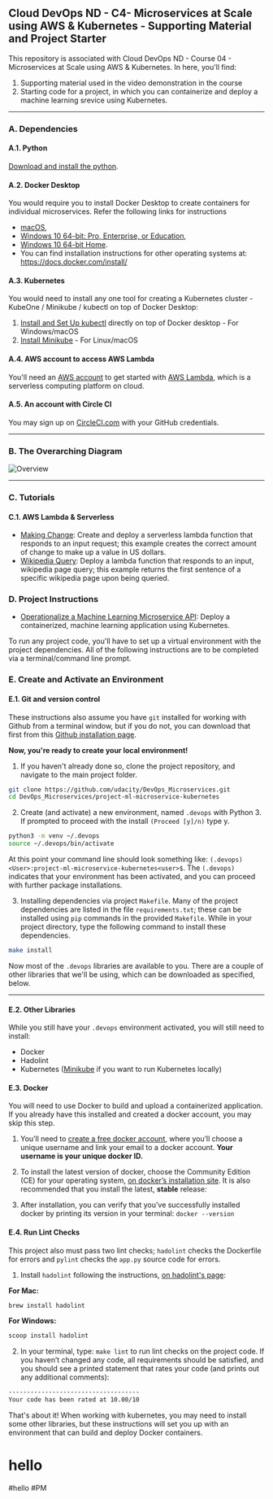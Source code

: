 ## Cloud DevOps ND - C4- Microservices at Scale using AWS & Kubernetes - Supporting Material and Project Starter

This repository is associated with Cloud DevOps ND - Course 04 - Microservices at Scale using AWS & Kubernetes. In here, you'll find:
1. Supporting material used in the video demonstration in the course 
1. Starting code for a project, in which you can containerize and deploy a machine learning srevice using Kubernetes.

---

### A. Dependencies
#### A.1. Python
[Download and install the python](https://www.python.org/downloads/). 

#### A.2. Docker Desktop
You would require you to install Docker Desktop to create containers for individual microservices. Refer the following links for instructions 
* [macOS](https://docs.docker.com/docker-for-mac/install/), 
* [Windows 10 64-bit: Pro, Enterprise, or Education](https://docs.docker.com/docker-for-windows/install/), 
* [Windows  10 64-bit Home](https://docs.docker.com/toolbox/toolbox_install_windows/). 
* You can find installation instructions for other operating systems at:  https://docs.docker.com/install/

#### A.3. Kubernetes 
You would need to install any one tool for creating a Kubernetes cluster - KubeOne / Minikube / kubectl on top of Docker Desktop:
1. [Install and Set Up kubectl](https://kubernetes.io/docs/tasks/tools/install-kubectl/) directly on top of Docker desktop - For Windows/macOS
2. [Install Minikube](https://kubernetes.io/docs/tasks/tools/install-minikube/) - For Linux/macOS

#### A.4. AWS account to access AWS Lambda
You'll need an [AWS account](https://aws.amazon.com/free/?all-free-tier.&all-free-tier.sort-by=item.additionalFields.SortRank&all-free-tier.sort-order=asc) to get started with [AWS Lambda](https://aws.amazon.com/lambda/), which is a serverless computing platform on cloud.  

#### A.5. An account with Circle CI
You may sign up on [CircleCI.com](https://circleci.com/signup/) with your GitHub credentials. 

---

### B. The Overarching Diagram

![Overview](https://camo.githubusercontent.com/bb29cd924f9eb66730bbf7b0ed069a6ae03d2f1a/68747470733a2f2f757365722d696d616765732e67697468756275736572636f6e74656e742e636f6d2f35383739322f35353335343438332d62616537616638302d353437612d313165392d393930392d6135363231323531303635622e706e67)

---

### C. Tutorials

#### C.1. AWS Lambda & Serverless

* [Making Change](https://github.com/udacity/DevOps_Microservices/tree/master/lambda-functions/make-change-tutorial): Create and deploy a serverless lambda function that responds to an input request; this example creates the correct amount of change to make up a value in US dollars.
* [Wikipedia Query](https://github.com/udacity/DevOps_Microservices/tree/master/lambda-functions/wikipedia-query): Deploy a lambda function that responds to an input, wikipedia page query; this example returns the first sentence of a specific wikipedia page upon being queried.


### D. Project Instructions

* [Operationalize a Machine Learning Microservice API](https://github.com/udacity/DevOps_Microservices/tree/master/project-ml-microservice-kubernetes): Deploy a containerized, machine learning application using Kubernetes.

To run any project code, you'll have to set up a virtual environment with the project dependencies. All of the following instructions are to be completed via a terminal/command line prompt. 

### E. Create and Activate an Environment

#### E.1. Git and version control
These instructions also assume you have `git` installed for working with Github from a terminal window, but if you do not, you can download that first from this [Github installation page](https://www.atlassian.com/git/tutorials/install-git).

**Now, you're ready to create your local environment!**

1. If you haven't already done so, clone the project repository, and navigate to the main project folder. 
```bash
git clone https://github.com/udacity/DevOps_Microservices.git
cd DevOps_Microservices/project-ml-microservice-kubernetes
```

2. Create (and activate) a new environment, named `.devops` with Python 3. If prompted to proceed with the install `(Proceed [y]/n)` type y.
```bash
python3 -m venv ~/.devops
source ~/.devops/bin/activate
```

At this point your command line should look something like: `(.devops) <User>:project-ml-microservice-kubernetes<user>$`. The `(.devops)` indicates that your environment has been activated, and you can proceed with further package installations.

3. Installing dependencies via project `Makefile`. Many of the project dependencies are listed in the file `requirements.txt`; these can be installed using `pip` commands in the provided `Makefile`. While in your project directory, type the following command to install these dependencies.
```bash
make install
```

Now most of the `.devops` libraries are available to you. There are a couple of other libraries that we'll be using, which can be downloaded as specified, below. 

---

#### E.2. Other Libraries

While you still have your `.devops` environment activated, you will still need to install:
* Docker
* Hadolint
* Kubernetes ([Minikube](https://kubernetes.io/docs/tasks/tools/install-minikube/) if you want to run Kubernetes locally)

#### E.3. Docker

You will need to use Docker to build and upload a containerized application. If you already have this installed and created a docker account, you may skip this step.

1. You’ll need to [create a free docker account](https://hub.docker.com/signup), where you’ll choose a unique username and link your email to a docker account. **Your username is your unique docker ID.**

2. To install the latest version of docker, choose the Community Edition (CE) for your operating system, [on docker’s installation site](https://docs.docker.com/v17.12/install/). It is also recommended that you install the latest, **stable** release:

3. After installation, you can verify that you’ve successfully installed docker by printing its version in your terminal: `docker --version`

#### E.4. Run Lint Checks

This project also must pass two lint checks; `hadolint` checks the Dockerfile for errors and `pylint` checks the `app.py` source code for errors.

1. Install `hadolint` following the instructions, [on hadolint's page]( https://github.com/hadolint/hadolint): 

**For Mac:**
```bash
brew install hadolint
```
**For Windows:**
```bash
scoop install hadolint
```
2. In your terminal, type: `make lint` to run lint checks on the project code. If you haven’t changed any code, all requirements should be satisfied, and you should see a printed statement that rates your code (and prints out any additional comments):

```bash
------------------------------------
Your code has been rated at 10.00/10
```

That's about it! When working with kubernetes, you may need to install some other libraries, but these instructions will set you up with an environment that can build and deploy Docker containers.

# hello
#hello
#PM
